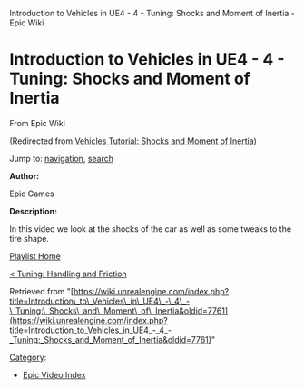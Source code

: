 Introduction to Vehicles in UE4 - 4 - Tuning: Shocks and Moment of Inertia - Epic Wiki              

Introduction to Vehicles in UE4 - 4 - Tuning: Shocks and Moment of Inertia
==========================================================================

From Epic Wiki

(Redirected from [Vehicles Tutorial: Shocks and Moment of Inertia](/index.php?title=Vehicles_Tutorial:_Shocks_and_Moment_of_Inertia&redirect=no "Vehicles Tutorial: Shocks and Moment of Inertia"))

Jump to: [navigation](#mw-navigation), [search](#p-search)

  

**Author:**

Epic Games

**Description:**

In this video we look at the shocks of the car as well as some tweaks to the tire shape.

[Playlist Home](/Category:Epic_Video_Playlists "Category:Epic Video Playlists")

[< Tuning: Handling and Friction](/Introduction_to_Vehicles_in_UE4_-_3_-_Tuning:_Handling_and_Friction "Introduction to Vehicles in UE4 - 3 - Tuning: Handling and Friction")

  

Retrieved from "[https://wiki.unrealengine.com/index.php?title=Introduction\_to\_Vehicles\_in\_UE4\_-\_4\_-\_Tuning:\_Shocks\_and\_Moment\_of\_Inertia&oldid=7761](https://wiki.unrealengine.com/index.php?title=Introduction_to_Vehicles_in_UE4_-_4_-_Tuning:_Shocks_and_Moment_of_Inertia&oldid=7761)"

[Category](/Special:Categories "Special:Categories"):

*   [Epic Video Index](/index.php?title=Category:Epic_Video_Index&action=edit&redlink=1 "Category:Epic Video Index (page does not exist)")